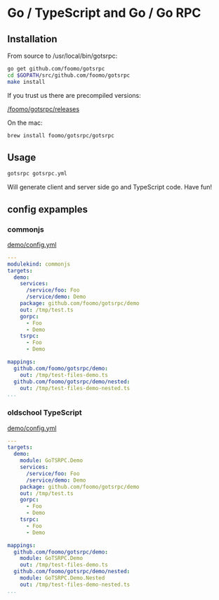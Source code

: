 # Go / TypeScript and Go / Go RPC

## Installation

From source to /usr/local/bin/gotsrpc:

```bash
go get github.com/foomo/gotsrpc
cd $GOPATH/src/github.com/foomo/gotsrpc
make install
```

If you trust us there are precompiled versions:

[/foomo/gotsrpc/releases](/foomo/gotsrpc/releases)

On the mac:

```bash
brew install foomo/gotsrpc/gotsrpc
```


## Usage

```bash
gotsrpc gotsrpc.yml
```

Will generate client and server side go and TypeScript code. Have fun!

## config expamples

### commonjs

[demo/config.yml](demo/config-commonjs.yml)

```yaml
---
modulekind: commonjs
targets:
  demo:
    services:
      /service/foo: Foo
      /service/demo: Demo
    package: github.com/foomo/gotsrpc/demo
    out: /tmp/test.ts
    gorpc:
      - Foo
      - Demo
    tsrpc:
      - Foo
      - Demo

mappings:
  github.com/foomo/gotsrpc/demo:
    out: /tmp/test-files-demo.ts
  github.com/foomo/gotsrpc/demo/nested:
    out: /tmp/test-files-demo-nested.ts
...
```

### oldschool TypeScript

[demo/config.yml](demo/config.yml)

```yaml
---
targets:
  demo:
    module: GoTSRPC.Demo
    services:
      /service/foo: Foo
      /service/demo: Demo
    package: github.com/foomo/gotsrpc/demo
    out: /tmp/test.ts
    gorpc:
      - Foo
      - Demo
    tsrpc:
      - Foo
      - Demo

mappings:
  github.com/foomo/gotsrpc/demo:
    module: GoTSRPC.Demo
    out: /tmp/test-files-demo.ts
  github.com/foomo/gotsrpc/demo/nested:
    module: GoTSRPC.Demo.Nested
    out: /tmp/test-files-demo-nested.ts
...
```
